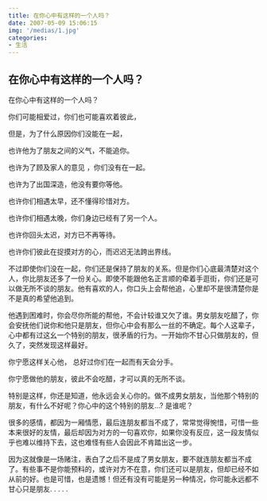 ```yaml
---
title: 在你心中有这样的一个人吗？
date: 2007-05-09 15:06:15
img: '/medias/1.jpg'
categories:
- 生活
---
```



## 在你心中有这样的一个人吗？

在你心中有这样的一个人吗？

你们可能相爱过，你们也可能喜欢着彼此，

但是，为了什么原因你们没能在一起，

也许他为了朋友之间的义气，不能追你。

也许为了顾及家人的意见 ，你们没有在一起。

也许为了出国深造，他没有要你等他。

也许你们相遇太早，还不懂得珍惜对方。

也许你们相遇太晚，你们身边已经有了另一个人。

也许你回头太迟，对方已不再等待。

也许你们彼此在捉摸对方的心，而迟迟无法跨出界线。

不过即使你们没在一起，你们还是保持了朋友的关系。但是你们心底最清楚对这个人，你比朋友还多了一份关心。即使不能跟他名正言顺的牵着手逛街，你们还是可以做无所不谈的朋友。他有喜欢的人，你口头上会帮他追，心里却不是很清楚你是不是真的希望他追到。

他遇到困难时，你会尽你所能的帮他，不会计较谁又欠了谁。男女朋友吃醋了，你会安抚他们说你和他只是朋友，但你心中会有那么一丝的不确定。每个人这辈子，心中都有过这幺一个特别的朋友，很矛盾的行为。一开始你不甘心只做朋友的，但久了，突然发现这样最好。 

你宁愿这样关心他， 总好过你们在一起而有天会分手。

你宁愿做他的朋友，彼此不会吃醋，才可以真的无所不谈。

特别是这样，你还是知道，他永远会关心你的。做不成男女朋友，当他那个特别的朋友，有什么不好呢？你心中的这个特别的朋友...? 是谁呢？

很多的感情，都因为一厢情愿，最后连朋友都当不成了，常常觉得惋惜，可惜一些本来很好的友情，最后却因为对方的一句喜欢你，如果你没有反应，这一段友情似乎也难以维持下去，这也难怪有些人会因此不肯踏出这一步。

因为这就像是一场赌注，表白了之后不是成了男女朋友，要不就连朋友都当不成了。有些事不是你能预料的，或许对方不在意，你们还可以是朋友，但却已经不如从前的好。也是可惜，也是遗憾！但还有没有可能是另一种情况，你可能永远都不甘心只是朋友. . . . .